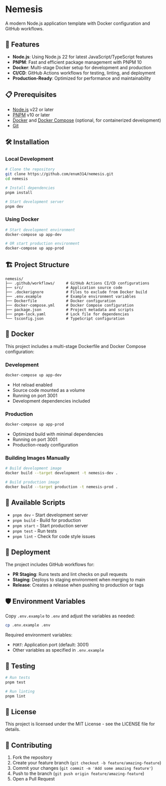 # Nemesis

A modern Node.js application template with Docker configuration and GitHub workflows.

## 🚀 Features

- **Node.js**: Using Node.js 22 for latest JavaScript/TypeScript features
- **PNPM**: Fast and efficient package management with PNPM 10
- **Docker**: Multi-stage Docker setup for development and production
- **CI/CD**: GitHub Actions workflows for testing, linting, and deployment
- **Production-Ready**: Optimized for performance and maintainability

## 📋 Prerequisites

- [Node.js](https://nodejs.org/) v22 or later
- [PNPM](https://pnpm.io/) v10 or later
- [Docker](https://www.docker.com/) and [Docker Compose](https://docs.docker.com/compose/) (optional, for containerized development)
- [Git](https://git-scm.com/)

## 🛠️ Installation

### Local Development

```bash
# Clone the repository
git clone https://github.com/enum314/nemesis.git
cd nemesis

# Install dependencies
pnpm install

# Start development server
pnpm dev
```

### Using Docker

```bash
# Start development environment
docker-compose up app-dev

# OR start production environment
docker-compose up app-prod
```

## 🏗️ Project Structure

```
nemesis/
├── .github/workflows/     # GitHub Actions CI/CD configurations
├── src/                   # Application source code
├── .dockerignore          # Files to exclude from Docker build
├── .env.example           # Example environment variables
├── Dockerfile             # Docker configuration
├── docker-compose.yml     # Docker Compose configuration
├── package.json           # Project metadata and scripts
├── pnpm-lock.yaml         # Lock file for dependencies
└── tsconfig.json          # TypeScript configuration
```

## 🐳 Docker

This project includes a multi-stage Dockerfile and Docker Compose configuration:

### Development

```bash
docker-compose up app-dev
```

- Hot reload enabled
- Source code mounted as a volume
- Running on port 3001
- Development dependencies included

### Production

```bash
docker-compose up app-prod
```

- Optimized build with minimal dependencies
- Running on port 3001
- Production-ready configuration

### Building Images Manually

```bash
# Build development image
docker build --target development -t nemesis-dev .

# Build production image
docker build --target production -t nemesis-prod .
```

## 📝 Available Scripts

- `pnpm dev` - Start development server
- `pnpm build` - Build for production
- `pnpm start` - Start production server
- `pnpm test` - Run tests
- `pnpm lint` - Check for code style issues

## 🚢 Deployment

The project includes GitHub workflows for:

- **PR Staging**: Runs tests and lint checks on pull requests
- **Staging**: Deploys to staging environment when merging to main
- **Release**: Creates a release when pushing to production or tags

## 🛡️ Environment Variables

Copy `.env.example` to `.env` and adjust the variables as needed:

```bash
cp .env.example .env
```

Required environment variables:

- `PORT`: Application port (default: 3001)
- Other variables as specified in `.env.example`

## 🧪 Testing

```bash
# Run tests
pnpm test

# Run linting
pnpm lint
```

## 📄 License

This project is licensed under the MIT License - see the LICENSE file for details.

## 👥 Contributing

1. Fork the repository
2. Create your feature branch (`git checkout -b feature/amazing-feature`)
3. Commit your changes (`git commit -m 'Add some amazing feature'`)
4. Push to the branch (`git push origin feature/amazing-feature`)
5. Open a Pull Request
